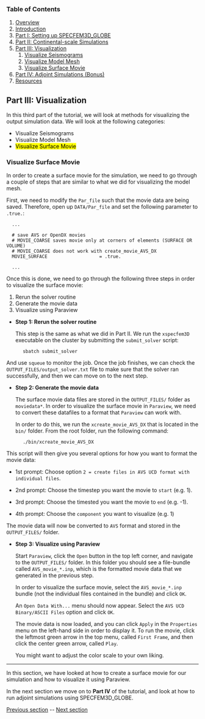### Table of Contents
1. [Overview](/index.md)
2. [Introduction](/intro_specfem.md)
3. [Part I: Setting up SPECFEM3D_GLOBE](/setup_specfem3d.md)
4. [Part II: Continental-scale Simulations](/prepare_data.md)
5. [Part III: Visualization](/vis_seismo.md)
    1. [Visualize Seismograms](/vis_seismo.md)
    2. [Visualize Model Mesh](/vis_mesh.md)
    3. [Visualize Surface Movie](/vis_movie.md)
6. [Part IV: Adjoint Simulations (Bonus)](/run_adj_solver.md)
7. [Resources](resources.md)


## Part III: Visualization

In this third part of the tutorial, we will look at methods for visualizing the
output simulation data. We will look at the following categories:

* Visualize Seismograms
* Visualize Model Mesh
* <mark>Visualize Surface Movie</mark>

### Visualize Surface Movie

In order to create a surface movie for the simulation, we need to go through a
couple of steps that are similar to what we did for visualizing the model mesh.

First, we need to modify the `Par_file` such that the movie data are being
saved. Therefore, open up `DATA/Par_file` and set the following parameter to
`.true.`:

      ...

      # save AVS or OpenDX movies
      # MOVIE_COARSE saves movie only at corners of elements (SURFACE OR VOLUME)
      # MOVIE_COARSE does not work with create_movie_AVS_DX
      MOVIE_SURFACE                   = .true.

      ...

Once this is done, we need to go through the following three steps in order to
visualize the surface movie:

1. Rerun the solver routine
2. Generate the movie data
3. Visualize using Paraview

* **Step 1: Rerun the solver routine**

  This step is the same as what we did in Part II. We run the `xspecfem3D`
  executable on the cluster by submitting the `submit_solver` script:

```shell
      sbatch submit_solver
```
  And use `squeue` to monitor the job. Once the job finishes, we can check the
  `OUTPUT_FILES/output_solver.txt` file to make sure that the solver ran
  successfully, and then we can move on to the next step.

* **Step 2: Generate the movie data**

  The surface movie data files are stored in the
  `OUTPUT_FILES/` folder as `moviedata*`. In order to visualize the surface 
  movie in `Paraview`, we need to convert these datafiles to a format that 
  `Paraview` can work with.

  In order to do this, we run the `xcreate_movie_AVS_DX` that is located in the
  `bin/` folder. From the root folder, run the following
  command:

```shell
      ./bin/xcreate_movie_AVS_DX
```

  This script will then give you several options for how you want to format the
  movie data:

  * 1st prompt: Choose option `2 = create files in AVS UCD format with 
    individual files`.

  * 2nd prompt: Choose the timestep you want the movie to `start` (e.g. 1).

  * 3rd prompt: Choose the timested you want the movie to `end` (e.g. -1).

  * 4th prompt: Choose the `component` you want to visualize (e.g. 1)

  The movie data will now be converted to `AVS` format and stored in the
  `OUTPUT_FILES/` folder.

* **Step 3: Visualize using Paraview**

  Start `Paraview`, click the `Open` button in the top left corner, and
  navigate to the `OUTPUT_FILES/` folder. In this folder you should see 
  a file-bundle called `AVS_movie_*.inp`, which is the formatted movie 
  data that we generated in the previous step.

  In order to visualize the surface movie, select the `AVS_movie_*.inp` bundle
  (not the individual files contained in the bundle) and click `OK`.
  
  An `Open Data With...` menu should now appear. Select the `AVS UCD
  Binary/ASCII Files` option and click `OK`.

  The movie data is now loaded, and you can click `Apply` in the `Properties`
  menu on the left-hand side in order to display it. To run the movie, click
  the leftmost green arrow in the top menu, called `First Frame`, and then
  click the center green arrow, called `Play`.

  You might want to adjust the color scale to your own liking.

---
In this section, we have looked at how to create a surface movie for our
simulation and how to visualize it using Paraview.

In the next section we move on to **Part IV** of the tutorial, and look at how
to run adjoint simulations using SPECFEM3D_GLOBE.

[Previous section](/vis_mesh.md) -- [Next section](/run_adj_solver.md)

